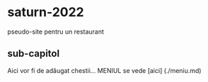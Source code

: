 # saturn-2022

pseudo-site pentru un restaurant

## sub-capitol

Aici vor fi de adăugat chestii...
MENIUL se vede [aici] (./meniu.md)

